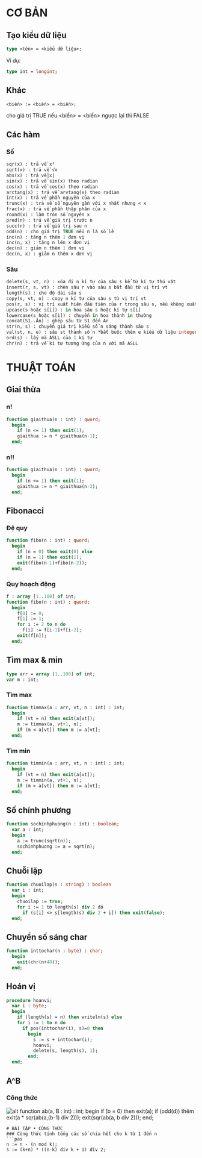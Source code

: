 # CƠ BẢN
## Tạo kiểu dữ liệu
```pas
type <tên> = <kiểu dữ liệu>;
```
Ví dụ:
```pas
type int = longint;
```
## Khác
```pas
<biến> := <biến> = <biến>;
```
cho giá trị TRUE nếu <biến> = <biến> ngược lại thì FALSE
## Các hàm
### Số
```pas
sqr(x) : trả về x²
sqrt(x) : trả về √x
abs(x) : trả về|x|
sin(x) : trả về sin(x) theo radian
cos(x) : trả về cos(x) theo radian
arctang(x) : trả về arvtang(x) theo radian
int(x) : trả về phần nguyên của x
trunc(x) : trả về số nguyên gần với x nhất nhưng < x
frac(x) : trả về phần thập phân của x
round(x) : làm tròn số nguyên x
pred(n) : trả về giá trị trước n
succ(n) : trả về giá trị sau n
odd(n) : cho giá trị TRUE nếu n là số lẻ
inc(n) : tăng n thêm 1 đơn vị
inc(n, x) : tăng n lên x đơn vị
dec(n) : giảm n thêm 1 đơn vị
dec(n, x) : giảm n thêm x đơn vị
```
### Sâu
```pas
delete(s, vt, n) : xóa đi n kí tự của sâu s kể từ kí tự thú vật
insert(r, s, vt) : chèn sâu r vào sâu s bắt đầu từ vị trí vt
length(s) : cho độ dài sâu s
copy(s, vt, n) : copy n kí tự của sâu s từ vị trí vt
pos(r, s) : vị trí xuất hiện đầu tiên của r trong sâu s, nếu không xuất hiện thì xuất bằng 0
upcase(s hoặc s[i]) : in hoa sâu s hoặc kí tự s[i]
lowercase(s hoặc s[i]) : chuyển in hoa thành in thường
concat(S1..Ăn) : ghép sâu từ S1 đến An
str(n, s) : chuyển giá trị kiểu số n sáng thành sâu s
val(st, n, e) : sâu st thành số n *bắt buộc thêm e kiểu dữ liệu integer
ord(s) : lấy mã ASLL của 1 kí tự
chr(n) : trả về kí tự tương ứng của n với mã ASLL
```
# THUẬT TOÁN
## Giai thừa
### n!
```pas
function giaithua(n : int) : qword;
  begin
    if (n <= 1) then exit(1);
    giaithua := n * giaithua(n-1);
  end;
```
### n!!
```pas
function giaithua(n : int) : qword;
  begin
    if (n <= 1) then exit(1);
    giaithua := n * giaithua(n-2);
  end;
```
## Fibonacci
### Đệ quy
```pas
function fibo(n : int) : qword;
  begin
    if (n = 0) then exit(0) else
    if (n = 1) then exit(1);
    exit(fibo(n-1)+fibo(n-2));
  end;
```
### Quy hoạch động
```pas
f : array [1..100] of int;
function fibo(n : int) : qword;
  begin
    f[0] := 0;
    f[1] := 1;
    for i := 2 to n do
      f[i] := f[i-1]+f[i-2];
    exit(f[n]);
  end;
```
## Tìm max & min
```pas
type arr = array [1..100] of int;
var m : int;
```
### Tìm max
```pas
function timmax(a : arr, vt, n : int) : int;
  begin
    if (vt = n) then exit(a[vt]);
    m := timmax(a, vt+1, n);
    if (m < a[vt]) then m := a[vt];
  end;
```
### Tìm min
```pas
function timmin(a : arr, vt, n : int) : int;
  begin
    if (vt = n) then exit(a[vt]);
    m := timmin(a, vt+1, n);
    if (m > a[vt]) then m := a[vt];
  end;
```
## Số chính phương
```pas
function sochinhphuong(n : int) : boolean;
  var a : int;
  begin
    a := trunc(sqrt(n));
    sochinhphuong := a = sqrt(n);
  end;
```
## Chuỗi lặp
```pas
function chuoilap(s : string) : boolean
  var i : int;
  begin
    chuoilap := true;
    for i := 1 tờ length(s) div 2 đó
      if (s[i] <> s[length(s) div 2 + i]) then exit(false);
  end;
```
## Chuyển số sáng char
```pas
function inttochar(n : byte) : char;
  begin
    exit(chr(n+48));
  end;
```
## Hoán vị
```pas
procedure hoanvi;
  var i : byte;
  begin
    if (length(s) = n) then writeln(s) else
    for i := 1 to n do
      if pos(inttochar(i), s)=0 then
        begin
          s := s + inttochar(i);
          hoanvi;
          delete(s, length(s), 1);
        end;
  end;
```
## A^B
### Công thức
![alt](https://techmaster.vn/resources/image/logo.png)
function ab(a, B : int) : int;
  begin
    if (b = 0) then exit(a);
    if (odd(d)) thêm
      exit(a * sqr(ab(a,(b-1) div 2)));
    exit(sqr(ab(a, b div 2)));
  end;
```
# BÀI TẬP • CÔNG THỨC
### Công thức tính tổng các số chia hết cho k từ 1 đến n
```pas
n := n - (n mod k);
s := (k+n) * ((n-k) div k + 1) div 2;
```